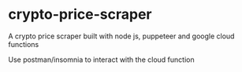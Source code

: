 # crypto-price-scraper
A crypto price scraper built with node js, puppeteer and google cloud functions


Use postman/insomnia to interact with the cloud function

